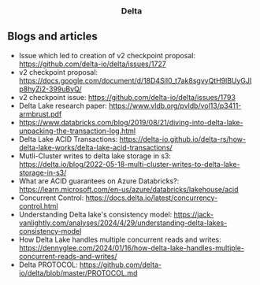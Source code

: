 <h3 align="center">Delta</h3>

## Blogs and articles

- Issue which led to creation of v2 checkpoint proposal: https://github.com/delta-io/delta/issues/1727
- v2 checkpoint proposal: https://docs.google.com/document/d/18D4SiI0_t7ak8sgvyQtH9lBUyGJIp8hyZi2-399uByQ/
- v2 checkpoint issue: https://github.com/delta-io/delta/issues/1793
- Delta Lake research paper: https://www.vldb.org/pvldb/vol13/p3411-armbrust.pdf
- https://www.databricks.com/blog/2019/08/21/diving-into-delta-lake-unpacking-the-transaction-log.html
- Delta Lake ACID Transactions: https://delta-io.github.io/delta-rs/how-delta-lake-works/delta-lake-acid-transactions/
- Mutli-Cluster writes to delta lake storage in s3: https://delta.io/blog/2022-05-18-multi-cluster-writes-to-delta-lake-storage-in-s3/
- What are ACID guarantees on Azure Databricks?: https://learn.microsoft.com/en-us/azure/databricks/lakehouse/acid
- Concurrent Control: https://docs.delta.io/latest/concurrency-control.html
- Understanding Delta lake's consistency model: https://jack-vanlightly.com/analyses/2024/4/29/understanding-delta-lakes-consistency-model
- How Delta Lake handles multiple concurrent reads and writes: https://dennyglee.com/2024/01/16/how-delta-lake-handles-multiple-concurrent-reads-and-writes/
- Delta PROTOCOL: https://github.com/delta-io/delta/blob/master/PROTOCOL.md
